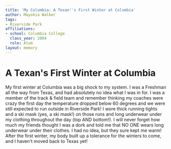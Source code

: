 ```yaml
---
title: 'My Columbia: A Texan''s First Winter at Columbia'
author: Mayokia Walker
tags:
- Riverside Park
affiliations:
- school: Columbia College
  class_year: 2004
  role: Alum
layout: memory
---
```


# A Texan's First Winter at Columbia

My first winter at Columbia was a big shock to my system.  I was a Freshman all the way from Texas, and had absolutely no idea what I was in for.  I was a member of the track & field team and remember thinking my coaches were crazy the first day the temperature dropped below 60 degrees and we were still expected to run outside in Riverside Park!  I wore thick running tights and a ski mask (yes, a ski mask!) on those runs and long underwear under my clothing throughout the day (top AND bottom!).  I will never forget how much my friends thought I was a dork and told me that NO ONE wears long underwear under their clothes.  I had no idea, but they sure kept me warm!  After the first winter, my body built up a tolerance for the winters to come, and I haven't moved back to Texas yet!
